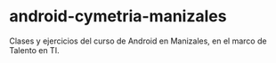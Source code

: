 android-cymetria-manizales
==========================

Clases y ejercicios del curso de Android en Manizales, en el marco de Talento en TI.
